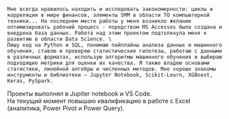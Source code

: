 	Мне всегда нравилось находить и исследовать закономерности: циклы и корреляции в мире финансов, элементы SMM в области ТО компьютерной техники... На последнем месте работы у меня возникло желание оптимизировать рабочий процесс - поредством MS Accesses была создана и внедрена база данных. Работа над этим проектом подтолкнула меня к развитию в области Data Science. \
	Пишу код на Python и SQL, понимаю пайплайны анализа данных и машинного обучения, ставлю и проверяю статистические гипотезы, работаю с данными в различных форматах, использую алгоритмы машинного обучения и выбираю подходящие метрики для оценки их качества. Я также владею основами статистики, линейной алгебры и численных методов. Мне хорошо знакомы инструменты и библиотеки — Jupyter Notebook, Scikit-Learn, XGBoost, Keras, PySpark. 
Проекты выполнял в Jupiter notebook и VS Code.\
	На текущий момент повышаю квалификацию в работе с Excel (аналитика, Power Pivot и Power Query). 
